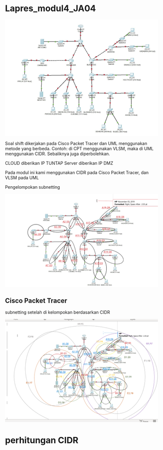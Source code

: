 # Lapres_modul4_JA04
<img src="https://github.com/heirsall/Lapres_Modul4_JA04/blob/master/soal%20shift%20modul%204.png">

<p> 
Soal shift dikerjakan pada Cisco Packet Tracer dan UML menggunakan metode yang
berbeda.
Contoh: di CPT menggunakan VLSM, maka di UML menggunakan CIDR. Sebaliknya
juga diperbolehkan.
</p>

<p>
CLOUD diberikan IP TUNTAP
Server diberikan IP DMZ
</p>

<p> Pada modul ini kami menggunakan CIDR pada Cisco Packet Tracer, dan VLSM pada UML </p>

<p> Pengelompokan subnetting </p>

<img src ="https://github.com/heirsall/Lapres_Modul4_JA04/blob/master/Pengelompokan%20subnetting%20polos.png">

<h2> Cisco Packet Tracer </h2>

<p> subnetting setelah di kelompokan berdasarkan CIDR </p>

<img src="https://github.com/heirsall/Lapres_Modul4_JA04/blob/master/CIDR%20FIXX.png"> 

# perhitungan CIDR 
